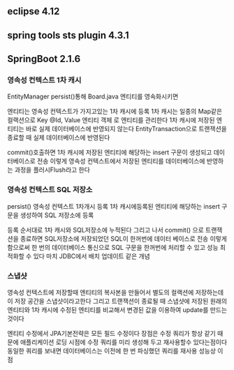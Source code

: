 ## eclipse 4.12
## spring tools sts plugin 4.3.1 
## SpringBoot 2.1.6



### 영속성 컨텍스트 1차 캐시

EntityManager persist()통해 Board.java 엔티티를 영속화시키면 

엔티티는 영속성 컨텍스트가 가지고있는 1차 캐시에 등록 
1차 캐시는 일종의 Map같은 컬랙션으로 Key @Id, Value 엔티티 객체 로 엔티티를 관리한다
1차 캐시에 저장된 엔티티는 바로 실제 데이터베이스에 반영되지 않는다
EntityTransaction으로 트랜잭션을 종료할 때 실제 데이터베이스에 반영된다

commit()호출하면  1차 캐시에 저장된 엔티티에 해당하는 insert 구문이 생성되고 데이터베이스로 전송
이렇게 영속성 컨텍스트에서 저장된 엔티티를 데이터베이스에 반영하는 과정을 플러시Flush라고 한다


### 영속성 컨텍스트 SQL 저장소

persist() 영속성 컨텍스트 1차개시 등록 
           1차 캐시에등록된 엔티티에 해당하는 insert 구문을 생성하여 SQL 저장소에 등록

등록 순서대로 1차 캐시와 SQL저장소에 누적된다
그리고 나서 commit() 으로 트랜잭션을 종료하면 SQL저장소에 저장되었던 SQL이 한꺼번에 데이터 베이스로 전송
이렇게 함으로써 한 번의 데이터베이스 통신으로 SQL 구문을 한꺼번에 처리할 수 있고 성능 최적화할 수 있다
마치 JDBC에서 배치 업데이트 같은 개념



### 스냅샷

영속성 컨텍스트에 저장할때 엔티티의 복사본을 만들어서 별도의 컬랙션에 저장하는데 이 저장 공간을 스냅샷이라고한다
그리고 트랜잭션이 종료될 때 스냅샷에 저장된 원래의 엔티티와 1차 캐시에 수정된 엔티티를 비교해서 변경된 값을 이용하여 update를 만드는 것이다

엔티티 수정에서 JPA기본전략은 모든 필드 수정이다
장점은 수정 쿼리가 항상 같기 때문에 애플리케이션 로딩 시점에 수정 쿼리를 미리 생성해 두고 재사용할수 있다는점이다
동일한 쿼리를 보내면 데이터베이스는 이전에 한 번 파싱했던 쿼리를 재사용 성능상 이점

